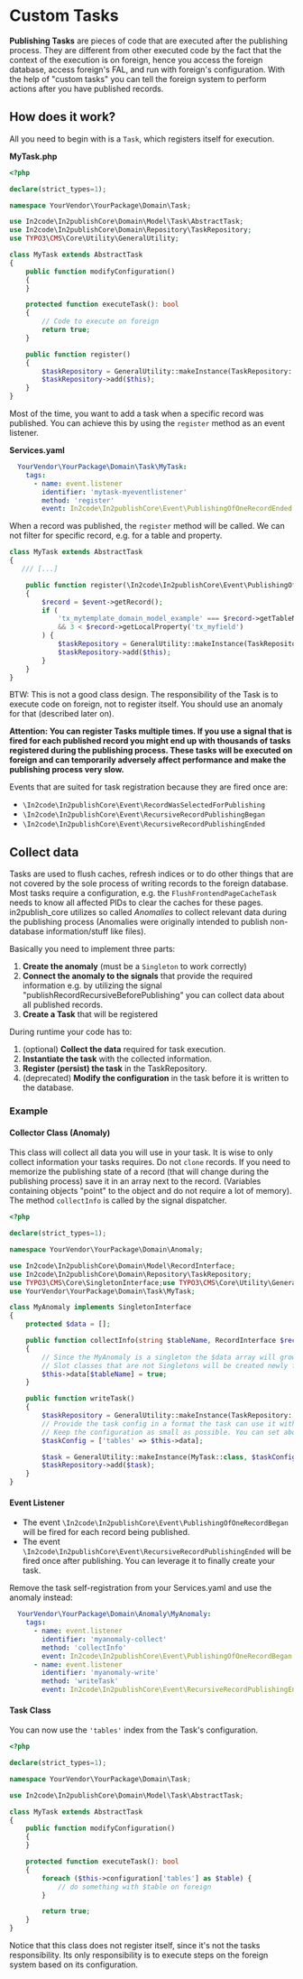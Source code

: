 # Custom Tasks

**Publishing Tasks** are pieces of code that are executed after the publishing process.
They are different from other executed code by the fact that the context of the execution is on foreign, hence you access the foreign database, access foreign's FAL, and run with foreign's configuration.
With the help of "custom tasks" you can tell the foreign system to perform actions after you have published records.

## How does it work?

All you need to begin with is a `Task`, which registers itself for execution.

**MyTask.php**

```PHP
<?php

declare(strict_types=1);

namespace YourVendor\YourPackage\Domain\Task;

use In2code\In2publishCore\Domain\Model\Task\AbstractTask;
use In2code\In2publishCore\Domain\Repository\TaskRepository;
use TYPO3\CMS\Core\Utility\GeneralUtility;

class MyTask extends AbstractTask
{
    public function modifyConfiguration()
    {
    }

    protected function executeTask(): bool
    {
        // Code to execute on foreign
        return true;
    }

    public function register()
    {
        $taskRepository = GeneralUtility::makeInstance(TaskRepository::class);
        $taskRepository->add($this);
    }
}
```

Most of the time, you want to add a task when a specific record was published. You can achieve this by using the `register` method as an event listener.

**Services.yaml**

```yaml
  YourVendor\YourPackage\Domain\Task\MyTask:
    tags:
      - name: event.listener
        identifier: 'mytask-myeventlistener'
        method: 'register'
        event: In2code\In2publishCore\Event\PublishingOfOneRecordEnded
```

When a record was published, the `register` method will be called. We can not filter for specific record, e.g. for a table and property.

```PHP
class MyTask extends AbstractTask
{
   /// [...]

    public function register(\In2code\In2publishCore\Event\PublishingOfOneRecordEnded $event)
    {
        $record = $event->getRecord();
        if (
            'tx_mytemplate_domain_model_example' === $record->getTableName()
            && 3 < $record->getLocalProperty('tx_myfield')
        ) {
            $taskRepository = GeneralUtility::makeInstance(TaskRepository::class);
            $taskRepository->add($this);
        }
    }
}
```

BTW: This is not a good class design. The responsibility of the Task is to execute code on foreign, not to register itself. You should use an anomaly for that (described later on).

**Attention: You can register Tasks multiple times.
If you use a signal that is fired for each published record you might end up with thousands of tasks registered during the publishing process.
These tasks will be executed on foreign and can temporarily adversely affect performance and make the publishing process very slow.**

Events that are suited for task registration because they are fired once are:

* `\In2code\In2publishCore\Event\RecordWasSelectedForPublishing`
* `\In2code\In2publishCore\Event\RecursiveRecordPublishingBegan`
* `\In2code\In2publishCore\Event\RecursiveRecordPublishingEnded`

## Collect data

Tasks are used to flush caches, refresh indices or to do other things that are not covered by the sole process of writing records to the foreign database.
Most tasks require a configuration, e.g. the `FlushFrontendPageCacheTask` needs to know all affected PIDs to clear the caches for these pages.
in2publish_core utilizes so called _Anomalies_ to collect relevant data during the publishing process (Anomalies were originally intended to publish non-database information/stuff like files).

Basically you need to implement three parts:

1. **Create the anomaly** (must be a `Singleton` to work correctly)
1. **Connect the anomaly to the signals** that provide the required information e.g. by utilizing the signal "publishRecordRecursiveBeforePublishing" you can collect data about all published records.
1. **Create a Task** that will be registered

During runtime your code has to:

1. (optional) **Collect the data** required for task execution.
1. **Instantiate the task** with the collected information.
1. **Register (persist) the task** in the TaskRepository.
1. (deprecated) **Modify the configuration** in the task before it is written to the database.

### Example

#### Collector Class (Anomaly)

This class will collect all data you will use in your task.
It is wise to only collect information your tasks requires. Do not `clone` records. If you need to memorize the publishing state of a record (that will change during the publishing process) save it in an array next to the record. (Variables containing objects "point" to the object and do not require a lot of memory).
The method `collectInfo` is called by the signal dispatcher.

```PHP
<?php

declare(strict_types=1);

namespace YourVendor\YourPackage\Domain\Anomaly;

use In2code\In2publishCore\Domain\Model\RecordInterface;
use In2code\In2publishCore\Domain\Repository\TaskRepository;
use TYPO3\CMS\Core\SingletonInterface;use TYPO3\CMS\Core\Utility\GeneralUtility;
use YourVendor\YourPackage\Domain\Task\MyTask;

class MyAnomaly implements SingletonInterface
{
    protected $data = [];

    public function collectInfo(string $tableName, RecordInterface $record)
    {
        // Since the MyAnomaly is a singleton the $data array will grow with each new table.
        // Slot classes that are not Singletons will be created newly for each signal dispatch and therefore can't collect data.
        $this->data[$tableName] = true;
    }

    public function writeTask()
    {
        $taskRepository = GeneralUtility::makeInstance(TaskRepository::class);
        // Provide the task config in a format the task can use it without transformation.
        // Keep the configuration as small as possible. You can set about 4 GB but you REALLY shouldn't!
        $taskConfig = ['tables' => $this->data];

        $task = GeneralUtility::makeInstance(MyTask::class, $taskConfig);
        $taskRepository->add($task);
    }
}
```

#### Event Listener

* The event `\In2code\In2publishCore\Event\PublishingOfOneRecordBegan` will be fired for each record being published.
* The event `\In2code\In2publishCore\Event\RecursiveRecordPublishingEnded` will be fired once after publishing. You can leverage it to finally create your task.

Remove the task self-registration from your Services.yaml and use the anomaly instead:

```yaml
  YourVendor\YourPackage\Domain\Anomaly\MyAnomaly:
    tags:
      - name: event.listener
        identifier: 'myanomaly-collect'
        method: 'collectInfo'
        event: In2code\In2publishCore\Event\PublishingOfOneRecordBegan
      - name: event.listener
        identifier: 'myanomaly-write'
        method: 'writeTask'
        event: In2code\In2publishCore\Event\RecursiveRecordPublishingEnded
```

#### Task Class

You can now use the `'tables'` index from the Task's configuration.

```PHP
<?php

declare(strict_types=1);

namespace YourVendor\YourPackage\Domain\Task;

use In2code\In2publishCore\Domain\Model\Task\AbstractTask;

class MyTask extends AbstractTask
{
    public function modifyConfiguration()
    {
    }

    protected function executeTask(): bool
    {
        foreach ($this->configuration['tables'] as $table) {
            // do something with $table on foreign
        }

        return true;
    }
}
```

Notice that this class does not register itself, since it's not the tasks responsibility. Its only responsibility is to execute steps on the foreign system based on its configuration.
